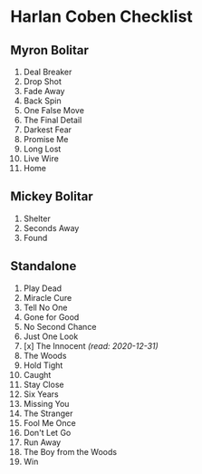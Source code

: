 # Harlan Coben Checklist

## Myron Bolitar

1. Deal Breaker
1. Drop Shot
1. Fade Away
1. Back Spin
1. One False Move
1. The Final Detail
1. Darkest Fear
1. Promise Me
1. Long Lost
1. Live Wire
1. Home

## Mickey Bolitar

1. Shelter
1. Seconds Away
1. Found

## Standalone

1. Play Dead
1. Miracle Cure
1. Tell No One
1. Gone for Good
1. No Second Chance
1. Just One Look
1. [x] The Innocent _(read: 2020-12-31)_
1. The Woods
1. Hold Tight
1. Caught
1. Stay Close
1. Six Years
1. Missing You
1. The Stranger
1. Fool Me Once
1. Don't Let Go
1. Run Away
1. The Boy from the Woods
1. Win
